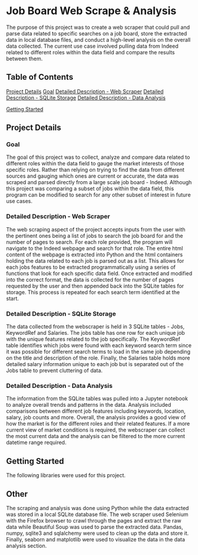 # Job Board Web Scrape & Analysis

The purpose of this project was to create a web scraper that could pull and parse data related to specific searches on a job board, store the extracted data in local database files, and conduct a high-level analysis on the overall data collected. The current use case involved pulling data from Indeed related to different roles within the data field and compare the results between them.

## Table of Contents

[Project Details](#project-details)
  [Goal](#goal)
  [Detailed Description - Web Scraper](#detailed-description---web-scraper)
  [Detailed Description - SQLite Storage](detailed-description---sqlite-storage)
  [Detailed Description - Data Analysis](detailed-description---data-analysis)

[Getting Started](#getting-started)

## Project Details

### Goal
The goal of this project was to collect, analyze and compare data related to different roles within the data field to gauge the market interests of those specific roles. Rather than relying on trying to find the data from different sources and gauging which ones are current or accurate, the data was scraped and parsed directly from a large scale job board - Indeed. Although this project was comparing a subset of jobs within the data field, this program can be modified to search for any other subset of interest in future use cases.

### Detailed Description - Web Scraper
The web scraping aspect of the project accepts inputs from the user with the pertinent ones being a list of jobs to search the job board for and the number of pages to search. For each role provided, the program will navigate to the Indeed webpage and search for that role. The entire html content of the webpage is extracted into Python and the html containers holding the data related to each job is parsed out as a list. This allows for each jobs features to be extracted programmatically using a series of functions that look for each specific data field. Once extracted and modified into the correct format, the data is collected for the number of pages requested by the user and then appended back into the SQLite tables for storage. This process is repeated for each search term identified at the start.  

### Detailed Description - SQLite Storage
The data collected from the webscraper is held in 3 SQLite tables - Jobs, KeywordRef and Salaries. The jobs table has one row for each unique job with the unique features related to the job specifically. The KeywordRef table identifies which jobs were found with each keyword search term since it was possible for different search terms to load in the same job depending on the title and description of the role. Finally, the Salaries table holds more detailed salary information unique to each job but is separated out of the Jobs table to prevent cluttering of data. 

### Detailed Description - Data Analysis
The information from the SQLite tables was pulled into a Jupyter notebook to analyze overall trends and patterns in the data. Analysis included comparisons between different job features including keywords, location, salary, job counts and more. Overall, the analysis provides a good view of how the market is for the different roles and their related features. If a more current view of market conditions is required, the webscraper can collect the most current data and the analysis can be filtered to the more current datetime range required. 

## Getting Started

The following libraries were used for this project.


## Other

The scraping and analysis was done using Python while the data extracted was stored in a local SQLite database file. The web scraper used Selenium with the Firefox browser to crawl through the pages and extract the raw data while Beautiful Soup was used to parse the extracted data. Pandas, numpy, sqlite3 and sqlalchemy were used to clean up the data and store it. Finally, seaborn and matplotlib were used to visualize the data in the data analysis section.
